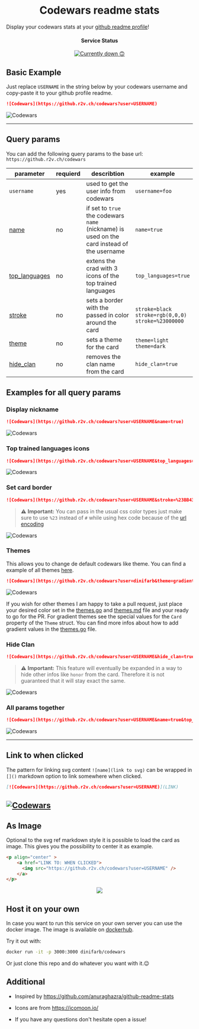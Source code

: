 <h1 align="center">Codewars readme stats</h1>

Display your codewars stats at your [github readme profile](https://docs.github.com/en/account-and-profile/setting-up-and-managing-your-github-profile/customizing-your-profile/managing-your-profile-readme)!

<h4 align="center">Service Status </h4>   
<p align="center">
   <a href="https://github.r2v.ch/"> 
      <img src="https://github.r2v.ch/health"/ alt="Currently down 🙃">
    </a>
</p>


## Basic Example

Just replace `USERNAME` in the string below by your codewars username and copy-paste it to your github profile readme.
```md
![Codewars](https://github.r2v.ch/codewars?user=USERNAME)
```

![Codewars](https://github.r2v.ch/codewars?user=dinifarb)

---
## Query params

You can add the following query params to the base url: `https://github.r2v.ch/codewars`

|parameter|requierd|describtion|example|
|-----|-----|-----|-----|
| `username` | yes |used to get the user info from codewars|`username=foo`| 
| [name](https://github.com/dinifarb/codewars_readme_stats#Display-nickname)|no|if set to `true` the codewars `name` (nickname) is used on the card instead of the username |`name=true` |
| [top_languages](https://github.com/dinifarb/codewars_readme_stats#Top-trained-languages-icons) |no|extens the crad with 3 icons of the top trained languages |`top_languages=true`|
| [stroke](https://github.com/dinifarb/codewars_readme_stats#Set-card-border) |no|sets a border with the passed in color around the card |`stroke=black`<br>`stroke=rgb(0,0,0)`<br> `stroke=%23000000`|
| [theme](https://github.com/dinifarb/codewars_readme_stats#Themes) |no| sets a theme for the card |`theme=light`<br>`theme=dark`|
| [hide_clan](https://github.com/dinifarb/codewars_readme_stats#hide-clan) |no| removes the clan name from the card |`hide_clan=true`|

## Examples for all query params

### Display nickname

```md
![Codewars](https://github.r2v.ch/codewars?user=USERNAME&name=true)
```

![Codewars](https://github.r2v.ch/codewars?user=dinifarb&name=true)

### Top trained languages icons

```md
![Codewars](https://github.r2v.ch/codewars?user=USERNAME&top_languages=true)
```

![Codewars](https://github.r2v.ch/codewars?user=dinifarb&top_languages=true)

### Set card border

```md
![Codewars](https://github.r2v.ch/codewars?user=USERNAME&stroke=%23BB432C)
```
> :warning: **Important:** 
> You can pass in the usual css color types just make sure to use `%23` instead of `#` while using hex code because of the [url encoding](https://www.w3schools.com/tags/ref_urlencode.asp)

![Codewars](https://github.r2v.ch/codewars?user=dinifarb&stroke=%23BB432C)

### Themes
This allows you to change de default codewars like theme. You can find a example of all themes [here](https://github.com/dinifarb/codewars_readme_stats/blob/master/codewars/themes.md). 

```md
![Codewars](https://github.r2v.ch/codewars?user=dinifarb&theme=gradient)
```
![Codewars](https://github.r2v.ch/codewars?user=dinifarb&theme=gradient)

If you wish for other themes I am happy to take a pull request, just place your desired color set in the [themes.go](https://github.com/dinifarb/codewars_readme_stats/blob/master/codewars/themes.go) and [themes.md](https://github.com/dinifarb/codewars_readme_stats/blob/master/codewars/themes.md) file and your ready to go for the PR. For gradient themes see the special values for the `Card` property of the `Theme` struct. You can find more infos about how to add gradient values in the [themes.go](https://github.com/dinifarb/codewars_readme_stats/blob/master/codewars/themes.go) file.

### Hide Clan

```md
![Codewars](https://github.r2v.ch/codewars?user=USERNAME&hide_clan=true)
```
> :warning: **Important:** 
> This feature will eventually be expanded in a way to hide other infos like `honor` from the card. Therefore it is not guaranteed that it will stay exact the same.

![Codewars](https://github.r2v.ch/codewars?user=dinifarb&hide_clan=true)

### All params together

```md
![Codewars](https://github.r2v.ch/codewars?user=USERNAME&name=true&top_languages=true&stroke=%23b362ff&theme=purple_dark)
```

![Codewars](https://github.r2v.ch/codewars?user=dinifarb&name=true&top_languages=true&stroke=%23b362ff&theme=purple_dark)

----
## Link to when clicked
The pattern for linking svg content `![name](link to svg)` can be wrapped in `[]()` markdown option to link somewhere when clicked.

```md
[![Codewars](https://github.r2v.ch/codewars?user=USERNAME)](LINK)
```

[![Codewars](https://github.r2v.ch/codewars?user=dinifarb&name=true)](https://www.youtube.com/watch?v=dQw4w9WgXcQ)
----

## As Image
Optional to the svg ref markdown style it is possible to load the card as image. This gives you the possibility to center it as example.

```html
<p align="center" >
    <a href="LINK TO: WHEN CLICKED">
      <img src="https://github.r2v.ch/codewars?user=USERNAME" />
    </a>
</p>
```
<p align="center" >
    <a href="LINK TO: WHEN CLICKED">
      <img src="https://github.r2v.ch/codewars?user=dinifarb" />
    </a>
</p>


## Host it on your own
In case you want to run this service on your own server you can use the docker image. The image is available on [dockerhub](https://hub.docker.com/r/dinifarb/codewars).

Try it out with:

```bash
docker run -it -p 3000:3000 dinifarb/codewars
``` 

Or just clone this repo and do whatever you want with it.😉

## Additional

- Inspired by https://github.com/anuraghazra/github-readme-stats

- Icons are from https://icomoon.io/

- If you have any questions don't hesitate open a issue!